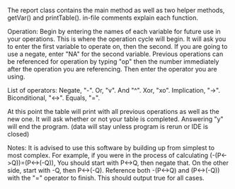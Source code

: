 The report class contains the main method as well as two helper methods,
getVar() and printTable(). in-file comments explain each function.

Operation:
  Begin by entering the names of each variable for future use in your operations.
This is where the operation cycle will begin. It will ask you to enter the first variable to operate on,
then the second. If you are going to use a negate, enter "NA" for the second variable.
Previous operations can be referenced for operation by typing "op"
then the number immediately after the operation you are referencing.
Then enter the operator you are using. 

List of operators: 
  Negate, "-". Or, "v". And "^". Xor, "xo". Implication, "->". Biconditional, "<->". Equals, "=".
  
  At this point the table will print with all previous operations
as well as the new one. It will ask whether or not your table is completed.
Answering "y" will end the program. (data will stay unless program is rerun or IDE is closed)

Notes:
  It is advised to use this software by building up from simplest to most complex.
For example, if you were in the process of calculating (-(P<->Q))=(P<->(-Q)),
You should start with P<->Q, then negate that. On the other side, start with -Q, then P<->(-Q).
Reference both -(P<->Q) and (P<->(-Q)) with the "=" operator to finish.
This should output true for all cases.
